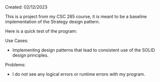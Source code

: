 Created: 02/12/2023

This is a project from my CSC 285 course, it is meant to be a baseline implementation of the Strategy design pattern.

Here is a quick test of the program:

Use Cases:

 - Implementing design patterns that lead to consistent use of the SOLID design principles.

Problems:

 - I do not see any logical errors or runtime errors with my program.
